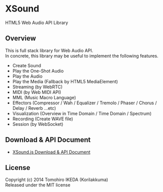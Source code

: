 XSound
=========
  
HTML5 Web Audio API Library
  
## Overview
  
This is full stack library for Web Audio API.  
In concrete, this library may be useful to implement the following features.
  
* Create Sound
* Play the One-Shot Audio
* Play the Audio
* Play the Media (Fallback by HTML5 MediaElement)
* Streaming (by WebRTC)
* MIDI (by Web MIDI API)
* MML (Music Macro Language)
* Effectors (Compressor / Wah / Equalizer / Tremolo / Phaser / Chorus / Delay / Reverb ...etc)
* Visualization (Overview in Time Domain / Time Domain / Spectrum)
* Recording (Create WAVE file)
* Session (by WebSocket)
  
## Download & API Document
  
* [XSound.js Download & API Document](https://korilakkuma.github.io/XSound/)
  
## License
  
Copyright (c) 2014 Tomohiro IKEDA (Korilakkuma)  
Released under the MIT license
  

